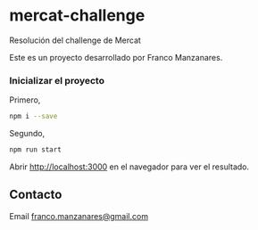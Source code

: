 # mercat-challenge
Resolución del challenge de Mercat

Este es un proyecto desarrollado por Franco Manzanares.

### Inicializar el proyecto

Primero,

```bash
npm i --save
```

Segundo,

```bash
npm run start

```

Abrir [http://localhost:3000](http://localhost:3000) en el navegador para ver el resultado.

## Contacto

Email [franco.manzanares@gmail.com](mailto:franco.manzanares@gmail.com)